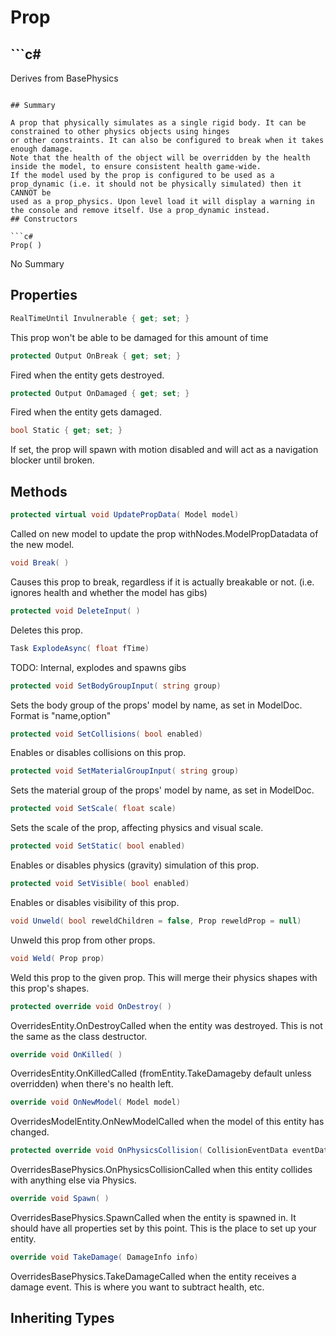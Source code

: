# Prop

## ```c#
Derives from BasePhysics
```

## Summary

A prop that physically simulates as a single rigid body. It can be constrained to other physics objects using hinges
or other constraints. It can also be configured to break when it takes enough damage.
Note that the health of the object will be overridden by the health inside the model, to ensure consistent health game-wide.
If the model used by the prop is configured to be used as a prop_dynamic (i.e. it should not be physically simulated) then it CANNOT be
used as a prop_physics. Upon level load it will display a warning in the console and remove itself. Use a prop_dynamic instead.
## Constructors

```c#
Prop( ) 
```
No Summary
## Properties

```c#
RealTimeUntil Invulnerable { get; set; } 
```
This prop won't be able to be damaged for this amount of time
```c#
protected Output OnBreak { get; set; } 
```
Fired when the entity gets destroyed.
```c#
protected Output OnDamaged { get; set; } 
```
Fired when the entity gets damaged.
```c#
bool Static { get; set; } 
```
If set, the prop will spawn with motion disabled and will act as a navigation blocker until broken.
## Methods

```c#
protected virtual void UpdatePropData( Model model) 
```
Called on new model to update the prop withNodes.ModelPropDatadata of the new model.
```c#
void Break( ) 
```
Causes this prop to break, regardless if it is actually breakable or not. (i.e. ignores health and whether the model has gibs)
```c#
protected void DeleteInput( ) 
```
Deletes this prop.
```c#
Task ExplodeAsync( float fTime) 
```
TODO: Internal, explodes and spawns gibs
```c#
protected void SetBodyGroupInput( string group) 
```
Sets the body group of the props' model by name, as set in ModelDoc.
Format is "name,option"
```c#
protected void SetCollisions( bool enabled) 
```
Enables or disables collisions on this prop.
```c#
protected void SetMaterialGroupInput( string group) 
```
Sets the material group of the props' model by name, as set in ModelDoc.
```c#
protected void SetScale( float scale) 
```
Sets the scale of the prop, affecting physics and visual scale.
```c#
protected void SetStatic( bool enabled) 
```
Enables or disables physics (gravity) simulation of this prop.
```c#
protected void SetVisible( bool enabled) 
```
Enables or disables visibility of this prop.
```c#
void Unweld( bool reweldChildren = false, Prop reweldProp = null) 
```
Unweld this prop from other props.
```c#
void Weld( Prop prop) 
```
Weld this prop to the given prop. This will merge their physics shapes with this prop's shapes.
```c#
protected override void OnDestroy( ) 
```
OverridesEntity.OnDestroyCalled when the entity was destroyed. This is not the same as the class destructor.
```c#
override void OnKilled( ) 
```
OverridesEntity.OnKilledCalled (fromEntity.TakeDamageby default unless overridden) when there's no health left.
```c#
override void OnNewModel( Model model) 
```
OverridesModelEntity.OnNewModelCalled when the model of this entity has changed.
```c#
protected override void OnPhysicsCollision( CollisionEventData eventData) 
```
OverridesBasePhysics.OnPhysicsCollisionCalled when this entity collides with anything else via Physics.
```c#
override void Spawn( ) 
```
OverridesBasePhysics.SpawnCalled when the entity is spawned in. It should have all properties set by this point.
This is the place to set up your entity.
```c#
override void TakeDamage( DamageInfo info) 
```
OverridesBasePhysics.TakeDamageCalled when the entity receives a damage event. This is where you want to subtract health, etc.
## Inheriting Types


